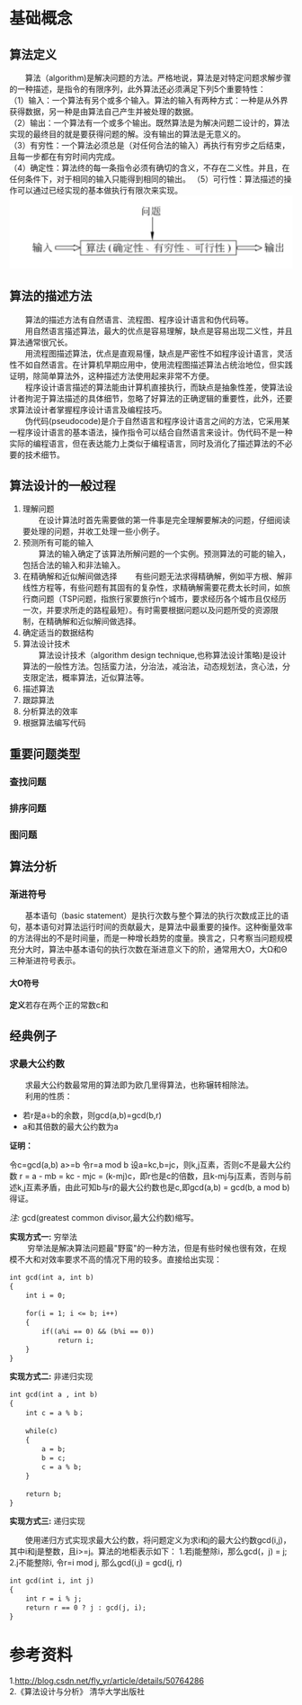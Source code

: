 
# 基础概念

## 算法定义
&emsp;&emsp;算法（algorithm)是解决问题的方法。严格地说，算法是对特定问题求解步骤的一种描述，是指令的有限序列，此外算法还必须满足下列5个重要特性：  
（1）输入：一个算法有另个或多个输入。算法的输入有两种方式：一种是从外界获得数据，另一种是由算法自己产生并被处理的数据。  
（2）输出：一个算法有一个或多个输出。既然算法是为解决问题二设计的，算法实现的最终目的就是要获得问题的解。没有输出的算法是无意义的。  
（3）有穷性：一个算法必须总是（对任何合法的输入）再执行有穷步之后结束，且每一步都在有穷时间内完成。  
（4）确定性：算法终的每一条指令必须有确切的含义，不存在二义性。并且，在任何条件下，对于相同的输入只能得到相同的输出。 
（5）可行性：算法描述的操作可以通过已经实现的基本做执行有限次来实现。
![算法的基本概念](https://github.com/LonnyZhao/LonnyZhao.github.io/blob/master/img/algorithm/算法概念.png?raw=true)   
## 算法的描述方法
&emsp;&emsp;算法的描述方法有自然语言、流程图、程序设计语言和伪代码等。  
&emsp;&emsp;用自然语言描述算法，最大的优点是容易理解，缺点是容易出现二义性，并且算法通常很冗长。  
&emsp;&emsp;用流程图描述算法，优点是直观易懂，缺点是严密性不如程序设计语言，灵活性不如自然语言。在计算机早期应用中，使用流程图描述算法占统治地位，但实践证明，除简单算法外，这种描述方法使用起来非常不方便。  
&emsp;&emsp;程序设计语言描述的算法能由计算机直接执行，而缺点是抽象性差，使算法设计者拘泥于算法描述的具体细节，忽略了好算法的正确逻辑的重要性，此外，还要求算法设计者掌握程序设计语言及编程技巧。  
&emsp;&emsp;伪代码(pseudocode)是介于自然语言和程序设计语言之间的方法，它采用某一程序设计语言的基本语法，操作指令可以结合自然语言来设计。伪代码不是一种实际的编程语言，但在表达能力上类似于编程语言，同时及消化了描述算法的不必要的技术细节。  
## 算法设计的一般过程
1. 理解问题  
&emsp;&emsp;在设计算法时首先需要做的第一件事是完全理解要解决的问题，仔细阅读要处理的问题，并收工处理一些小例子。
2. 预测所有可能的输入  
&emsp;&emsp;算法的输入确定了该算法所解问题的一个实例。预测算法的可能的输入，包括合法的输入和非法输入。  
3. 在精确解和近似解间做选择
&emsp;&emsp;有些问题无法求得精确解，例如平方根、解非线性方程等，有些问题有其固有的复杂性，求精确解需要花费太长时间，如旅行商问题（TSP问题，指旅行家要旅行n个城市，要求经历各个城市且仅经历一次，并要求所走的路程最短）。有时需要根据问题以及问题所受的资源限制，在精确解和近似解间做选择。
4. 确定适当的数据结构
5. 算法设计技术  
 &emsp;&emsp;算法设计技术（algorithm design technique,也称算法设计策略)是设计算法的一般性方法。包括蛮力法，分治法，减治法，动态规划法，贪心法，分支限定法，概率算法，近似算法等。
6. 描述算法
7. 跟踪算法
8. 分析算法的效率
9. 根据算法编写代码

## 重要问题类型
### 查找问题  
### 排序问题  
### 图问题  

## 算法分析  
### 渐进符号
&emsp;&emsp;基本语句（basic statement）是执行次数与整个算法的执行次数成正比的语句，基本语句对算法运行时间的贡献最大，是算法中最重要的操作。这种衡量效率的方法得出的不是时间量，而是一种增长趋势的度量。换言之，只考察当问题规模充分大时，算法中基本语句的执行次数在渐进意义下的阶，通常用大O，大Ω和Θ三种渐进符号表示。
#### 大O符号
**定义**若存在两个正的常数c和



## 经典例子
### 求最大公约数
&emsp;&emsp;求最大公约数最常用的算法即为欧几里得算法，也称辗转相除法。  
&emsp;&emsp;利用的性质：
- 若r是a÷b的余数，则gcd(a,b)=gcd(b,r)
- a和其倍数的最大公约数为a

**证明：**

令c=gcd(a,b) a>=b 
令r=a mod b 设a=kc,b=jc，则k,j互素，否则c不是最大公约数
r = a - mb = kc - mjc = (k-mj)c，即r也是c的倍数，且k-mj与j互素，否则与前述k,j互素矛盾，由此可知b与r的最大公约数也是c,即gcd(a,b) = gcd(b, a mod b) 得证。

*注:*  gcd(greatest common divisor,最大公约数)缩写。

**实现方式一:** 穷举法  
&emsp;&emsp; 穷举法是解决算法问题最"野蛮"的一种方法，但是有些时候也很有效，在规模不大和对效率要求不高的情况下用的较多。直接给出实现：
````
int gcd(int a, int b)
{
    int i = 0;
    
    for(i = 1; i <= b; i++)
    {
        if((a%i == 0) && (b%i == 0))
            return i;
    }
}
````
**实现方式二:** 非递归实现  
````
int gcd(int a , int b)
{
    int c = a % b；
    
    while(c)
    {
        a = b;
        b = c;
        c = a % b;
    }
    
    return b;
}
````
**实现方式三:** 递归实现

&emsp;&emsp;使用递归方式实现求最大公约数，将问题定义为求i和j的最大公约数gcd(i,j)，其中i和j是整数，且i>=j。算法的地柜表示如下：
1.若j能整除i，那么gcd(，j) = j;
2.j不能整除i, 令r=i mod j, 那么gcd(i,j) = gcd(j, r)
````
int gcd(int i, int j)
{
    int r = i % j;
    return r == 0 ? j : gcd(j, i);
}
````

# 参考资料  
1.http://blog.csdn.net/fly_yr/article/details/50764286  
2.《算法设计与分析》 清华大学出版社


